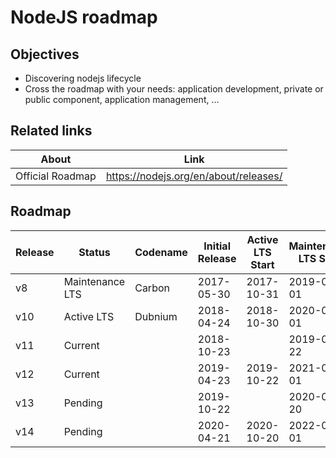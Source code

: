 # NodeJS roadmap

## Objectives

* Discovering nodejs lifecycle
* Cross the roadmap with your needs: application development, private or public component, application management, ...

## Related links

About            | Link
---------------- | ----
Official Roadmap | https://nodejs.org/en/about/releases/

## Roadmap

Release | Status          | Codename | Initial Release | Active LTS Start | Maintenance LTS Start | End-of-life
------- | --------------- | -------- | --------------- | ---------------- | --------------------- | -----------
v8      | Maintenance LTS | Carbon   | 2017-05-30      | 2017-10-31       |	2019-01-01            |	2019-12-31
v10     | Active LTS      |	Dubnium  | 2018-04-24      | 2018-10-30       |	2020-04-01            |	2021-04-01
v11     | Current         |          | 2018-10-23      |                  | 2019-04-22            |	2019-06-01
v12     | Current         | 	     | 2019-04-23      | 2019-10-22       |	2021-04-01            |	2022-04-01
v13     | Pending         |	         | 2019-10-22      |                  | 2020-04-20            |	2020-06-01
v14     | Pending         |	         | 2020-04-21      | 2020-10-20       |	2022-04-01            |	2023-04-01

